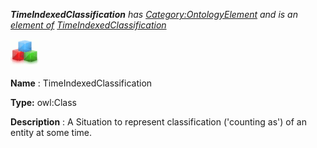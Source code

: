 ___TimeIndexedClassification__ 
 has
 [Category:OntologyElement](../../Category/OntologyElement "Category:OntologyElement") 
 and is an
 [element of](../../Property/ElementOf "Property:ElementOf") 
[TimeIndexedClassification](../../Submissions/TimeIndexedClassification "Submissions:TimeIndexedClassification")_




  





[![Class](../public/images/thumb/2/27/Class.gif/45px-Class.gif)](../../Image/Class.gif "Class")


__Name__ 
 : TimeIndexedClassification
 



__Type:__ 
 owl:Class
 



__Description__ 
 : A Situation to represent classification ('counting as') of an entity at some time.